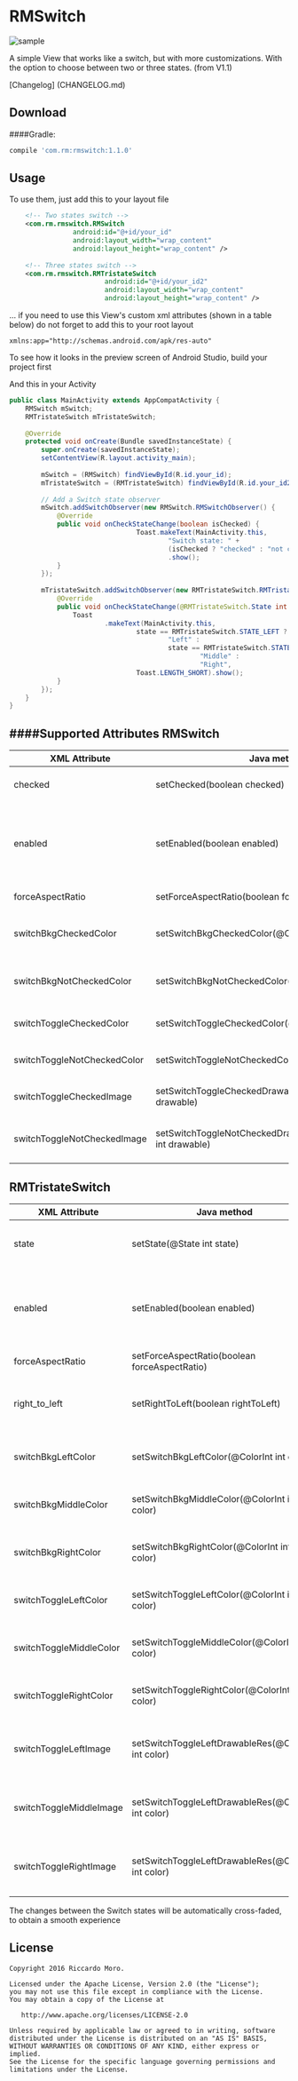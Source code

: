 RMSwitch
======

<img src="switch-sample.gif" title="sample" />

A simple View that works like a switch, but with more customizations. 
With the option to choose between two or three states. (from V1.1)

[Changelog] (CHANGELOG.md)

Download
------
####Gradle:
```groovy
compile 'com.rm:rmswitch:1.1.0'
```

## Usage

To use them, just add this to your layout file

```xml
    <!-- Two states switch -->
    <com.rm.rmswitch.RMSwitch
                android:id="@+id/your_id"
                android:layout_width="wrap_content"
                android:layout_height="wrap_content" />
                
    <!-- Three states switch -->                
    <com.rm.rmswitch.RMTristateSwitch
                        android:id="@+id/your_id2"
                        android:layout_width="wrap_content"
                        android:layout_height="wrap_content" />
```

... if you need to use this View's custom xml attributes (shown in a table below) do not forget to add this to your root layout
```
xmlns:app="http://schemas.android.com/apk/res-auto"
```


To see how it looks in the preview screen of Android Studio, build your project first

And this in your Activity
```java
public class MainActivity extends AppCompatActivity {
    RMSwitch mSwitch;
    RMTristateSwitch mTristateSwitch;
    
    @Override
    protected void onCreate(Bundle savedInstanceState) {
        super.onCreate(savedInstanceState);
        setContentView(R.layout.activity_main);
        
        mSwitch = (RMSwitch) findViewById(R.id.your_id);
        mTristateSwitch = (RMTristateSwitch) findViewById(R.id.your_id2);
        
        // Add a Switch state observer
        mSwitch.addSwitchObserver(new RMSwitch.RMSwitchObserver() {
            @Override
            public void onCheckStateChange(boolean isChecked) {
                                Toast.makeText(MainActivity.this, 
                                        "Switch state: " + 
                                        (isChecked ? "checked" : "not checked"), Toast.LENGTH_LONG)
                                        .show();
            }
        });
        
        mTristateSwitch.addSwitchObserver(new RMTristateSwitch.RMTristateSwitchObserver() {
            @Override
            public void onCheckStateChange(@RMTristateSwitch.State int state) {
                Toast
                        .makeText(MainActivity.this,
                                state == RMTristateSwitch.STATE_LEFT ?
                                        "Left" :
                                        state == RMTristateSwitch.STATE_MIDDLE ?
                                                "Middle" :
                                                "Right",
                                Toast.LENGTH_SHORT).show();
            }
        });
    }
}
```

####Supported Attributes
RMSwitch
------
| XML Attribute                 | Java method                                                     	| Description                                                                                                     	| Default value                                      	            |
|-------------------------	    |-----------------------------------------------------------------	|-----------------------------------------------------------------------------------------------------------------	|----------------------------------------------------	            |
| checked                  	    | setChecked(boolean checked)                                     	| The initial state of the Switch, if checked or not                                                              	| false                                              	            |
| enabled                  	    | setEnabled(boolean enabled)                                     	| If not enabled, the Switch will not be clickable, but it is still possible to change its state programmatically 	| true                                               	            |
| forceAspectRatio         	    | setForceAspectRatio(boolean forceAspectRatio)                   	| Force the Switch aspect ratio                                                                                   	| true                                               	            |
| switchBkgCheckedColor    	    | setSwitchBkgCheckedColor(@ColorInt int color)                   	| The background color of the Switch if checked                                                                   	| your current theme colorControlHighlight attribute 	            |
| switchBkgNotCheckedColor 	    | setSwitchBkgNotCheckedColor(@ColorInt int color)                	| The background color of the Switch if not checked                                                               	| the same as switchBkgCheckedColor                	                |
| switchToggleCheckedColor      | setSwitchToggleCheckedColor(@ColorInt int color)                	| The color of the Switch toggle if checked                                                                       	| your current theme colorAccent attribute           	            |
| switchToggleNotCheckedColor   | setSwitchToggleNotCheckedColor(@ColorInt int color)             	| The color of the Switch toggle if not checked                                                                   	| white                                              	            |
| switchToggleCheckedImage      | setSwitchToggleCheckedDrawableRes(@DrawableRes int drawable)    	| The image to be shown on the toggle if checked                                                                  	| the same as switchToggleNotCheckedImage if set, none otherwise    |
| switchToggleNotCheckedImage   | setSwitchToggleNotCheckedDrawableRes(@DrawableRes int drawable) 	| The image to be shown on the toggle if not checked                                                              	| the same as switchToggleCheckedImage if set, none otherwise       |

RMTristateSwitch
------
| XML Attribute                 | Java method                                                     	| Description                                                                                                     	| Default value                                      	            |
|-------------------------	    |-----------------------------------------------------------------	|-----------------------------------------------------------------------------------------------------------------	|----------------------------------------------------	            |
| state                  	    | setState(@State int state)                                     	| The initial state of the Switch, if left, middle or right                                                         | left                                              	            |
| enabled                  	    | setEnabled(boolean enabled)                                     	| If not enabled, the Switch will not be clickable, but it is still possible to change its state programmatically 	| true                                               	            |
| forceAspectRatio         	    | setForceAspectRatio(boolean forceAspectRatio)                   	| Force the Switch aspect ratio                                                                                   	| true                                               	            |
| right_to_left                 | setRightToLeft(boolean rightToLeft)                               | The direction of the switch at every tap, if from left to right or right to left                                  | false
| switchBkgLeftColor    	    | setSwitchBkgLeftColor(@ColorInt int color)                   	    | The background color of the Switch if in the left state                                                           | your current theme colorControlHighlight attribute 	            |
| switchBkgMiddleColor    	    | setSwitchBkgMiddleColor(@ColorInt int color)                   	| The background color of the Switch if in the middle state                                                         | the same as switchBkgLeftColor                      	            |
| switchBkgRightColor    	    | setSwitchBkgRightColor(@ColorInt int color)                   	| The background color of the Switch if in the right state                                                     	    | the same as switchBkgLeftColor                     	            |
| switchToggleLeftColor    	    | setSwitchToggleLeftColor(@ColorInt int color)                   	| The background color of the Switch if in the left state                                                           | white                                              	            |
| switchToggleMiddleColor    	| setSwitchToggleMiddleColor(@ColorInt int color)                   | The background color of the Switch if in the middle state                                                         | your current theme primaryColor attribute          	            |
| switchToggleRightColor    	| setSwitchToggleRightColor(@ColorInt int color)                   	| The background color of the Switch Toggle if in the right state                                                   | your current theme accentColor attribute          	            |
| switchToggleLeftImage    	    | setSwitchToggleLeftDrawableRes(@ColorInt int color)               | The toggle image of the Switch if in the left state                                                               | the same as the one of the other states toggle image if at least one set, none otherwise 	    |
| switchToggleMiddleImage    	| setSwitchToggleLeftDrawableRes(@ColorInt int color)               | The toggle image of the Switch if in the middle state                                                             | the same as the one of the other states toggle image if at least one set, none otherwise 	    |
| switchToggleRightImage    	| setSwitchToggleLeftDrawableRes(@ColorInt int color)               | The toggle image of the Switch if in the right state                                                              | the same as the one of the other states toggle image if at least one set, none otherwise 	    |

The changes between the Switch states will be automatically cross-faded, to obtain a smooth experience

License
--------

    Copyright 2016 Riccardo Moro.

    Licensed under the Apache License, Version 2.0 (the "License");
    you may not use this file except in compliance with the License.
    You may obtain a copy of the License at

       http://www.apache.org/licenses/LICENSE-2.0

    Unless required by applicable law or agreed to in writing, software
    distributed under the License is distributed on an "AS IS" BASIS,
    WITHOUT WARRANTIES OR CONDITIONS OF ANY KIND, either express or implied.
    See the License for the specific language governing permissions and 
    limitations under the License.
